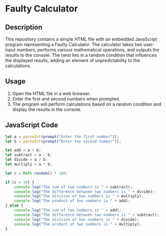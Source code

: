 # Faulty Calculator

## Description
This repository contains a simple HTML file with an embedded JavaScript program representing a Faulty Calculator. The calculator takes two user-input numbers, performs various mathematical operations, and outputs the results to the console. The twist lies in a random condition that influences the displayed results, adding an element of unpredictability to the calculations.

## Usage
1. Open the HTML file in a web browser.
2. Enter the first and second numbers when prompted.
3. The program will perform calculations based on a random condition and display the results in the console.

## JavaScript Code
```javascript
let a = parseInt(prompt("Enter the first number"));
let b = parseInt(prompt("Enter the second number"));

let add = a + b;
let subtract = a - b;
let divide = a / b;
let multiply = a * b;

let c = Math.random() * 100;

if (c < 10) {
    console.log("The sum of two numbers is " + subtract);
    console.log("The difference between two numbers is " + divide);
    console.log("The division of two numbers is " + multiply);
    console.log("The product of two numbers is " + add);
} else {
    console.log("The sum of two numbers is " + add);
    console.log("The difference between two numbers is " + subtract);
    console.log("The division of two numbers is " + divide);
    console.log("The product of two numbers is " + multiply);
}
```
